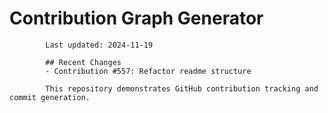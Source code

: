# Contribution Graph Generator
            
            Last updated: 2024-11-19
            
            ## Recent Changes
            - Contribution #557: Refactor readme structure
            
            This repository demonstrates GitHub contribution tracking and commit generation.
        